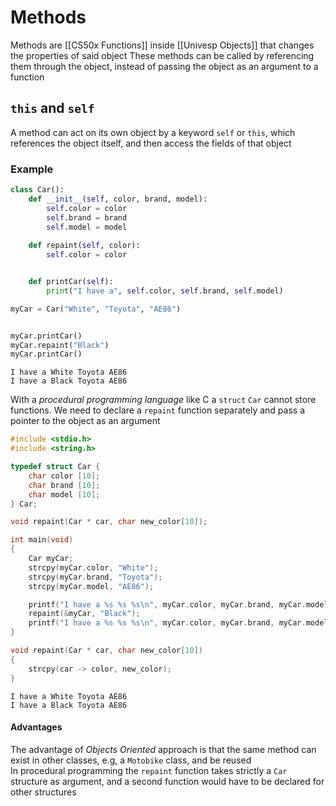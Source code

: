 # Methods
Methods are [[CS50x Functions]] inside [[Univesp Objects]] that changes the properties of said object
These methods can be called by referencing them through the object, instead of passing the object as an argument to a function


## `this` and `self`
A method can act on its own object by a keyword `self` or `this`, which references the object itself, and then access the fields of that object

### Example

```py
class Car():
    def __init__(self, color, brand, model):
        self.color = color
        self.brand = brand
        self.model = model
    
    def repaint(self, color):
        self.color = color


    def printCar(self):
        print("I have a", self.color, self.brand, self.model)

myCar = Car("White", "Toyota", "AE86")


myCar.printCar()
myCar.repaint("Black")
myCar.printCar()
```


```
I have a White Toyota AE86
I have a Black Toyota AE86
```

With a *procedural programming language* like C a `struct` `Car` cannot store functions. We need to declare a `repaint` function separately and pass a pointer to the object as an argument

```c
#include <stdio.h>
#include <string.h>

typedef struct Car {
    char color [10];
    char brand [10];
    char model [10];
} Car;

void repaint(Car * car, char new_color[10]);

int main(void)
{
    Car myCar;
    strcpy(myCar.color, "White");
    strcpy(myCar.brand, "Toyota");
    strcpy(myCar.model, "AE86");

    printf("I have a %s %s %s\n", myCar.color, myCar.brand, myCar.model);
    repaint(&myCar, "Black");
    printf("I have a %s %s %s\n", myCar.color, myCar.brand, myCar.model);
}

void repaint(Car * car, char new_color[10])
{
    strcpy(car -> color, new_color);
}
```

```
I have a White Toyota AE86
I have a Black Toyota AE86
```


#### Advantages
The advantage of *Objects Oriented* approach is that the same method can exist in other classes, e.g, a `Motobike` class, and be reused  
In procedural programming the `repaint` function takes strictly a `Car` structure as argument, and a second function would have to be declared for other structures